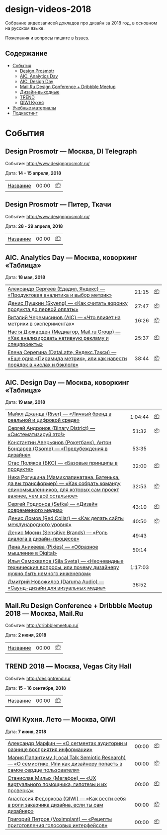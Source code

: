 # design-videos-2018
Собрание видеозаписей докладов про дизайн за 2018 год, в основном на русском языке.

Пожелания и вопросы пишите в [Issues](https://github.com/denvolchkevich/design-videos-2018/issues).

## Содержание

* [События]()
  * [Design Prosmotr](#)
  * [AIC. Analytics Day](#)
  * [AIC. Design Day](#)
  * [Mail.Ru Design Conference + Dribbble Meetup](#)
  * [Дизайн-выходные](#)
  * [TREND](#)
  * [QIWI Кухня](#)
* [Учебные материалы]()
* [Подкастинг]()


# События

## Design Prosmotr — Москва, DI Telegraph

Событие: http://www.designprosmotr.ru/

Дата: **14 - 15 апреля, 2018**

| | | |
| --- | :---: | --- |
| [Название](#link) | 00:00 | [📦](#) |


## Design Prosmotr — Питер, Ткачи

Событие: http://www.designprosmotr.ru/

Дата: **28 - 29 апреля, 2018**

| | | |
| --- | :---: | --- |
| [Название](#link) | 00:00 | [📦](#) |


## AIC. Analytics Day — Москва, коворкинг «Таблица»

Дата: **18 мая, 2018**

| | | |
| --- | :---: | --- |
| [Александр Сергеев (Едадил, Яндекс) — «Продуктовая аналитика и выбор метрик»](https://youtu.be/qO63yet5wTo) | 21:15 | [📦](https://yadi.sk/i/B3s6ZbUE3WeiCQ) |
| [Денис Пушкин (Skyeng) — «Как считать воронку продукта до первой оплаты»](https://youtu.be/CpQbJfzZPCM) | 27:47 | [📦](https://yadi.sk/i/SU94t-Uz3WdsRu) |
| [Виталий Черемисинов (AIC) — «Что влияет на метрики в экспериментах»](https://youtu.be/FEORT8bP03k) | 16:26 | [📦](https://yadi.sk/i/71TrkafB3WdsSt) |
| [Настя Дюжарден (Медиатор, Mail.ru Group) — «Как анализировать нативную рекламу и спецпроекты»](https://youtu.be/VuEjJMnfRAs) | 25:37 | [📦](https://yadi.sk/i/tNdTHSme3WeScu) |
| [Елена Серегина (DataLatte, Яндекс.Такси) — «Еще одна «Пирамида метрик», или как навести порядок в числах и бэклоге»](https://youtu.be/qIJECUgtfks) | 38:44 | [📦](https://yadi.sk/i/P4x5gfe_3WffZZ) |


## AIC. Design Day — Москва, коворкинг «Таблица»

Дата: **19 мая, 2018**

| | | |
| --- | :---: | --- |
| [Майкл Джанда (Riser) — «Личный бренд в реальной и цифровой среде»](https://youtu.be/KmmD47901i0) | 1:04:44 | [📦](https://yadi.sk/i/eALM9IWK3Wgzkp) |
| [Сергей Андронов (Binary District) — «Систематизируй это!»](https://youtu.be/lICxIbWDrFU) | 51:32 | [📦](https://yadi.sk/i/7a6q7Csy3Wh35w) |
| [Константин Аверьянов (Рокетбанк), Антон Бондарев (Osome) — «Предубеждения в дизайне»](https://youtu.be/osZwS_JzZPI) | 53:35 | |
| [Стас Поляков (БКС) — «Базовые принципы в продукте»](https://youtu.be/TcFXjfJBDeQ) | 32:00 | [📦](https://yadi.sk/i/ZXT8164s3WjhKz) |
| [Ника Рогушина (Мамихлапинатана, Батенька, да вы трансформер) — «Как собрать команду единомышленников, для которых сам проект важнее, чем всё остальное»](https://youtu.be/ea7GxHdte0k) | 32:53 | [📦](https://readymag.com/batenka.ru/1062852/) |
| [Cергей Родионов (Setka) — «Дизайн современного медиа»](https://youtu.be/xiphyuSMzUw) | 43:10 | [📦](https://yadi.sk/i/52YMfma33WjwLH) |
| [Денис Ломов (Red Collar) — «Как делать сайты международного уровня»](https://youtu.be/vdrLl8CFao4) | 40:50 | [📦](https://yadi.sk/i/tgJObsSZ3WjfaY) |
| [Денис Мосин (Sensitive Brands) — «Роль диалога в дизайн-процессе»](https://youtu.be/7xn9i6Jjo1s) | 49:43 | |
| [Лена Аникеева (Pixies) — «Образное мышление в Digital»](https://youtu.be/TDr81f9SVmY) | 50:14 | |
| [Илья Самохвалов (Sila Sveta) — «Неочевидные технические вопросы, или почему дизайнеру нужно быть немного инженером»](https://youtu.be/TaksiUJRu0I) | 1:17:03 | |
| [Дмитрий Новожилов (Daruma Audio) — «Саунд-дизайн для визуальных медиа»](https://youtu.be/rs6QiYDKGOE) | 36:52 | |


## Mail.Ru Design Conference + Dribbble Meetup 2018 — Москва, Mail.Ru

Событие: http://dribbblemeetup.ru/

Дата: **2 июня, 2018**

| | | |
| --- | :---: | --- |
| [Название](#link) | 00:00 | [📦](#) |


## TREND 2018 — Москва, Vegas City Hall

Событие: http://designtrend.ru/

Дата: **15 – 16 сентября, 2018**

| | | |
| --- | :---: | --- |
| [Название](#link) | 00:00 | [📦](#) |



## QIWI Кухня. Лето — Москва, QIWI

Дата: **7 июня, 2018**

| | | |
| --- | :---: | --- |
| [Александр Марфин — «О сегментах аудитории и разнице восприятия информации»](#link) | 00:00 | [📦](#) |
| [Мария Папантиму (Local Talk Semiotic Research) — «О семиотике. Или как дизайнеру попасть в самое сердце пользователя»](#link) | 00:00 | [📦](#) |
| [Станислав Милых (Мегафон) — «UX виртуального помощника, гипотезы и их проверка»](#link) | 00:00 | [📦](#) |
| [Анастасия Федоркова (QIWI) — «Как вести себя в роли заказчика дизайна, если ты сам дизайнер»](#link) | 00:00 | [📦](#) |
| [Григорий Петров (Voximplant) — «Рецепты приготовления голосовых интерфейсов»](#link) | 00:00 | [📦](#) |
